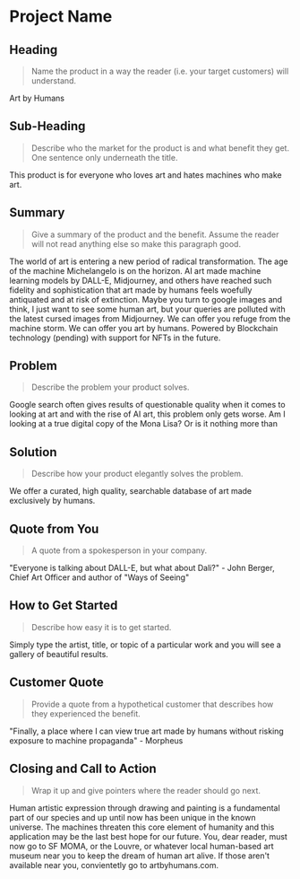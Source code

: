 # Project Name #

<!--
> This material was originally posted [here](http://www.quora.com/What-is-Amazons-approach-to-product-development-and-product-management). It is reproduced here for posterities sake.

There is an approach called "working backwards" that is widely used at Amazon. They work backwards from the customer, rather than starting with an idea for a product and trying to bolt customers onto it. While working backwards can be applied to any specific product decision, using this approach is especially important when developing new products or features.

For new initiatives a product manager typically starts by writing an internal press release announcing the finished product. The target audience for the press release is the new/updated product's customers, which can be retail customers or internal users of a tool or technology. Internal press releases are centered around the customer problem, how current solutions (internal or external) fail, and how the new product will blow away existing solutions.

If the benefits listed don't sound very interesting or exciting to customers, then perhaps they're not (and shouldn't be built). Instead, the product manager should keep iterating on the press release until they've come up with benefits that actually sound like benefits. Iterating on a press release is a lot less expensive than iterating on the product itself (and quicker!).

If the press release is more than a page and a half, it is probably too long. Keep it simple. 3-4 sentences for most paragraphs. Cut out the fat. Don't make it into a spec. You can accompany the press release with a FAQ that answers all of the other business or execution questions so the press release can stay focused on what the customer gets. My rule of thumb is that if the press release is hard to write, then the product is probably going to suck. Keep working at it until the outline for each paragraph flows.

Oh, and I also like to write press-releases in what I call "Oprah-speak" for mainstream consumer products. Imagine you're sitting on Oprah's couch and have just explained the product to her, and then you listen as she explains it to her audience. That's "Oprah-speak", not "Geek-speak".

Once the project moves into development, the press release can be used as a touchstone; a guiding light. The product team can ask themselves, "Are we building what is in the press release?" If they find they're spending time building things that aren't in the press release (overbuilding), they need to ask themselves why. This keeps product development focused on achieving the customer benefits and not building extraneous stuff that takes longer to build, takes resources to maintain, and doesn't provide real customer benefit (at least not enough to warrant inclusion in the press release).
 -->

## Heading ##
  > Name the product in a way the reader (i.e. your target customers) will understand.

  Art by Humans

## Sub-Heading ##
  > Describe who the market for the product is and what benefit they get. One sentence only underneath the title.

  This product is for everyone who loves art and hates machines who make art.

## Summary ##
  > Give a summary of the product and the benefit. Assume the reader will not read anything else so make this paragraph good.

  The world of art is entering a new period of radical transformation. The age of the machine Michelangelo is on the horizon. AI art made machine learning models by DALL-E, Midjourney, and others have reached such fidelity and sophistication that art made by humans feels woefully antiquated and at risk of extinction. Maybe you turn to google images and think, I just want to see some human art, but your queries are polluted with the latest cursed images from Midjourney. We can offer you refuge from the machine storm. We can offer you art by humans. Powered by Blockchain technology (pending) with support for NFTs in the future.

## Problem ##
  > Describe the problem your product solves.

  Google search often gives results of questionable quality when it comes to looking at art and with the rise of AI art, this problem only gets worse. Am I looking at a true digital copy of the Mona Lisa? Or is it nothing more than

## Solution ##
  > Describe how your product elegantly solves the problem.

  We offer a curated, high quality, searchable database of art made exclusively by humans.

## Quote from You ##
  > A quote from a spokesperson in your company.

  "Everyone is talking about DALL-E, but what about Dali?" - John Berger, Chief Art Officer and author of "Ways of Seeing"

## How to Get Started ##
  > Describe how easy it is to get started.

  Simply type the artist, title, or topic of a particular work and you will see a gallery of beautiful results.

## Customer Quote ##
  > Provide a quote from a hypothetical customer that describes how they experienced the benefit.

  "Finally, a place where I can view true art made by humans without risking exposure to machine propaganda" - Morpheus

## Closing and Call to Action ##
  > Wrap it up and give pointers where the reader should go next.

  Human artistic expression through drawing and painting is a fundamental part of our species and up until now has been unique in the known universe. The machines threaten this core element of humanity and this application may be the last best hope for our future. You, dear reader, must now go to SF MOMA, or the Louvre, or whatever local human-based art museum near you to keep the dream of human art alive. If those aren't available near you, convientetly go to artbyhumans.com.
